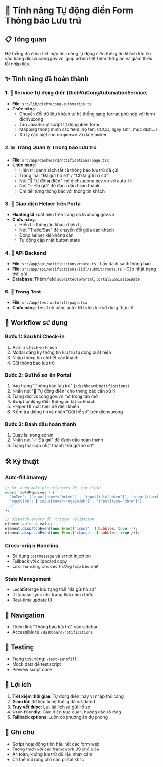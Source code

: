 # 🏨 Tính năng Tự động điền Form Thông báo Lưu trú

## 📋 Tổng quan
Hệ thống đã được tích hợp tính năng tự động điền thông tin khách lưu trú vào trang dichvucong.gov.vn, giúp admin tiết kiệm thời gian và giảm thiểu lỗi nhập liệu.

## ✨ Tính năng đã hoàn thành

### 1. 🤖 Service Tự động điền (DichVuCongAutomationService)
- **File**: `src/lib/dichvucong-automation.ts`
- **Chức năng**:
  - Chuyển đổi dữ liệu khách từ hệ thống sang format phù hợp với form dichvucong
  - Tạo JavaScript script tự động điền form
  - Mapping thông minh các field (họ tên, CCCD, ngày sinh, mục đích...)
  - Xử lý đặc biệt cho dropdown và date picker

### 2. 📊 Trang Quản lý Thông báo Lưu trú
- **File**: `src/app/dashboard/notifications/page.tsx`
- **Chức năng**:
  - Hiển thị danh sách tất cả thông báo lưu trú đã gửi
  - Trạng thái "Đã gửi hồ sơ" / "Chưa gửi hồ sơ"
  - Nút "🤖 Tự động điền" mở dichvucong.gov.vn với auto-fill
  - Nút "✅ Đã gửi" để đánh dấu hoàn thành
  - Chi tiết từng thông báo với thông tin khách

### 3. 🔧 Giao diện Helper trên Portal
- **Floating UI** xuất hiện trên trang dichvucong.gov.vn
- **Chức năng**:
  - Hiển thị thông tin khách hiện tại
  - Nút "Trước/Sau" để chuyển đổi giữa các khách
  - Đóng helper khi không cần
  - Tự động cập nhật button state

### 4. 📡 API Backend
- **File**: `src/app/api/notifications/route.ts` - Lấy danh sách thông báo
- **File**: `src/app/api/notifications/[id]/submit/route.ts` - Cập nhật trạng thái gửi
- **Database**: Thêm field `submittedToPortal`, `portalSubmissionDate`

### 5. 🧪 Trang Test
- **File**: `src/app/test-autofill/page.tsx`
- **Chức năng**: Test tính năng auto-fill trước khi sử dụng thực tế

## 🔄 Workflow sử dụng

### Bước 1: Sau khi Check-in
1. Admin check-in khách
2. Modal đăng ký thông tin lưu trú tự động xuất hiện
3. Nhập thông tin chi tiết các khách
4. Gửi thông báo lưu trú

### Bước 2: Gửi hồ sơ lên Portal
1. Vào trang "Thông báo lưu trú" (`/dashboard/notifications`)
2. Nhấn nút "🤖 Tự động điền" cho thông báo cần xử lý
3. Trang dichvucong.gov.vn mở trong tab mới
4. Script tự động điền thông tin tất cả khách
5. Helper UI xuất hiện để điều khiển
6. Kiểm tra thông tin và nhấn "Gửi hồ sơ" trên dichvucong

### Bước 3: Đánh dấu hoàn thành
1. Quay lại trang admin
2. Nhấn nút "✅ Đã gửi" để đánh dấu hoàn thành
3. Trạng thái cập nhật thành "Đã gửi hồ sơ"

## 🛠️ Kỹ thuật

### Auto-fill Strategy
```javascript
// Sử dụng multiple selectors để tìm field
const fieldMappings = {
  'hoTen': ['input[name*="hoten"]', 'input[id*="hoten"]', 'input[placeholder*="họ tên"]'],
  'ngaySinh': ['input[name*="ngaysinh"]', 'input[type="date"]'],
  // ...
};

// Dispatch events để trigger validation
element.value = value;
element.dispatchEvent(new Event('input', { bubbles: true }));
element.dispatchEvent(new Event('change', { bubbles: true }));
```

### Cross-origin Handling
- Sử dụng `postMessage` và script injection
- Fallback với clipboard copy
- Error handling cho các trường hợp bảo mật

### State Management
- LocalStorage lưu trạng thái "đã gửi hồ sơ"
- Database sync cho trạng thái chính thức
- Real-time update UI

## 🔗 Navigation
- Thêm link "Thông báo lưu trú" vào sidebar
- Accessible từ `/dashboard/notifications`

## 🧪 Testing
- Trang test riêng: `/test-autofill`
- Mock data để test script
- Preview script code

## 🚀 Lợi ích
1. **Tiết kiệm thời gian**: Tự động điền thay vì nhập thủ công
2. **Giảm lỗi**: Dữ liệu từ hệ thống đã validated
3. **Truy vết được**: Lưu lại lịch sử gửi hồ sơ
4. **User-friendly**: Giao diện trực quan, hướng dẫn rõ ràng
5. **Fallback options**: Luôn có phương án dự phòng

## 📝 Ghi chú
- Script hoạt động trên hầu hết các form web
- Tương thích với các framework JS phổ biến
- An toàn, không lưu trữ dữ liệu nhạy cảm
- Có thể mở rộng cho các portal khác
